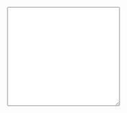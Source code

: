 <div style="display: flex; justify-content: space-evenly; align-items: center; flex-wrap: wrap;
margin-bottom: 50px">
    <textarea id="code" cols="30" rows="15" oninput="generate()" onchange="generate"></textarea>
    <canvas id="barcode" ></canvas>
<div>

<script src="https://cdn.rawgit.com/qaap/pdf417-generator/master/lib/libbcmath.js" type="text/javascript"></script>
<script src="https://cdn.rawgit.com/qaap/pdf417-generator/master/lib/bcmath.js" type="text/javascript"></script>
<script src="https://cdn.rawgit.com/qaap/pdf417-generator/master/lib/pdf417.js" type="text/javascript"></script>
<script type="text/javascript">

window.onload = function()
{
    var code = "HRVHUB30\nHRK\n" +
        "000000000012355\n"+
        "PETAR KORETIĆ\n"+
        "PREVOJ DD\n"+
        "10000 Zagreb\n"+
        "QAAP J.D.O.O\n"+
        "PREVOJ DD\n"+
        "10000 ZAGREB\n"+
        "HR5041240000000000\n"+
        "HR01\n"+
        "7336-68949637625-00001\n"+
        "COST\n"+
        "Uplata za 1. mjesec\n";

    document.getElementById("code").value = code
    generate()
}

function generate()
{
    var code = document.getElementById("code").value
    var canvas = document.getElementById("barcode")
    PDF417.draw(code, canvas)
}
</script>

